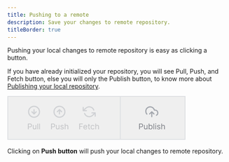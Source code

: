 ```yaml
---
title: Pushing to a remote
description: Save your changes to remote repository.
titleBorder: true
---
```


Pushing your local changes to remote repository is easy as clicking a button.

If you have already initialized your repository, you will see Pull, Push, and Fetch button, else you will only the Publish button, to know more about [Publishing your local repository](/docs/publish-local-repository).

![Remote buttons](./images/remote-buttons.png)

Clicking on **Push button** will push your local changes to remote repository.
